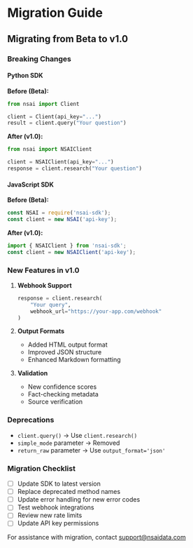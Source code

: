 # Migration Guide

## Migrating from Beta to v1.0

### Breaking Changes

#### Python SDK

**Before (Beta):**
```python
from nsai import Client

client = Client(api_key="...")
result = client.query("Your question")
```

**After (v1.0):**
```python
from nsai import NSAIClient

client = NSAIClient(api_key="...")
response = client.research("Your question")
```

#### JavaScript SDK

**Before (Beta):**
```javascript
const NSAI = require('nsai-sdk');
const client = new NSAI('api-key');
```

**After (v1.0):**
```javascript
import { NSAIClient } from 'nsai-sdk';
const client = new NSAIClient('api-key');
```

### New Features in v1.0

1. **Webhook Support**
   ```python
   response = client.research(
       "Your query",
       webhook_url="https://your-app.com/webhook"
   )
   ```

2. **Output Formats**
   - Added HTML output format
   - Improved JSON structure
   - Enhanced Markdown formatting

3. **Validation**
   - New confidence scores
   - Fact-checking metadata
   - Source verification

### Deprecations

- `client.query()` → Use `client.research()`
- `simple_mode` parameter → Removed
- `return_raw` parameter → Use `output_format='json'`

### Migration Checklist

- [ ] Update SDK to latest version
- [ ] Replace deprecated method names
- [ ] Update error handling for new error codes
- [ ] Test webhook integrations
- [ ] Review new rate limits
- [ ] Update API key permissions

For assistance with migration, contact support@nsaidata.com